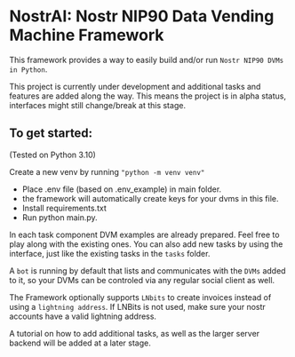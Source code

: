 # NostrAI: Nostr NIP90 Data Vending Machine Framework

This framework provides a way to easily build and/or run `Nostr NIP90 DVMs in Python`.

This project is currently under development and additional tasks and features are added along the way. 
This means the project is in alpha status, interfaces might still change/break at this stage.


## To get started:
(Tested on Python 3.10)

Create a new venv by running `"python -m venv venv"`
  - Place .env file (based on .env_example) in main folder.
  - the framework will automatically create keys for your dvms in this file.
  - Install requirements.txt
  - Run python main.py.

In each task component DVM examples are already prepared. Feel free to play along with the existing ones.
You can also add new tasks by using the interface, just like the existing tasks in the `tasks` folder.

A `bot` is running by default that lists and communicates with the `DVMs` added to it, 
so your DVMs can be controled via any regular social client as well. 

The Framework optionally supports `LNbits` to create invoices instead of using a `lightning address`. If LNBits is not used, 
make sure your nostr accounts have a valid lightning address.


A tutorial on how to add additional tasks, as well as the larger server backend will be added at a later stage. 
